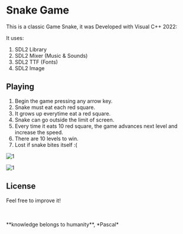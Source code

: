 # Snake Game  

This is a classic Game Snake, it was Developed with Visual C++ 2022:

It uses:
1. SDL2 Library
1. SDL2 Mixer (Music & Sounds)
1. SDL2 TTF (Fonts)
1. SDL2 Image  
 
## Playing
1. Begin the game pressing any arrow key.
1. Snake must eat each red square.
1. It grows up everytime eat a red square.
1. Snake can go outside the limit of screen.
1. Every time it eats 10 red square, the game advances next level and increase the speed.    
1. There are 10 levels to win.
1. Lost if snake bites itself :(


![1](https://user-images.githubusercontent.com/43474323/213252871-9b1af239-3c0d-42e6-a5bd-7c32aff91d90.png)


![1](https://user-images.githubusercontent.com/43474323/213252955-7d2550d2-24c5-4cc9-bc2c-5bd63d3d1f08.png)



## License
Feel free to improve it!

<BR>
<BR>
**knowledge belongs to humanity**, *Pascal*
